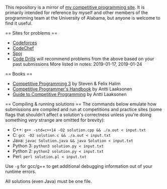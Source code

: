 This repository is a mirror of [my competitive programming site](http://competitive-programming.seangillen.com). It is primarily intended for reference by myself and other members of the programming team at the University of Alabama, but anyone is welcome to find it useful.

== Sites for problems ==
* [Codeforces](https://codeforces.com)
* [CodeChef](https://codechef.com)
* [Spoj](https://spoj.com)
* [Code Drills](https://code-drills.com) will recommend problems from the above based on your past submissions
More listed in notes: 2019-01-17, 2019-01-24

== Books ==
* [Competitive Programming 3](https://cpbook.net/) by Steven & Felix Halim
* [Competitive Programmer's Handbook](https://cses.fi/book.pdf) by Antti Laaksonen
* [Guide to Competitive Programming](https://www.springer.com/us/book/9783319725468) by Antti Laaksonen

== Compiling & running solutions ==
The commands below emulate how submissions are compiled and run at competitions and practice sites (some flags that shouldn't affect a solution's correctness unless you're doing something *very* strange are omitted for brevity):
* C++: `g++ -std=c++14 -O2 solution.cpp && ./a.out < input.txt`
* C: `gcc -O2 solution.c && ./a.out < input.txt`
* Java: `javac Solution.java && java Solution < input.txt`
* Python 3: `python3 solution.py < input.txt`
* Python 2: `python2 solution.py < input.txt`
* Perl: `perl solution.pl < input.txt`

Use `-g` for gcc/g++ to get additional debugging information out of your runtime errors.

All solutions (even Java) must be one file.
